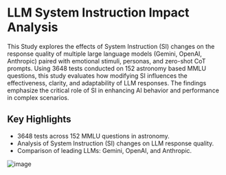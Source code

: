 # LLM System Instruction Impact Analysis  

This Study explores the effects of System Instruction (SI) changes on the response quality of multiple large language models (Gemini, OpenAI, Anthropic) paired with emotional stimuli, personas, and zero-shot CoT prompts. Using 3648 tests conducted on 152 astronomy based MMLU questions, this study evaluates how modifying SI influences the effectiveness, clarity, and adaptability of LLM responses. The findings emphasize the critical role of SI in enhancing AI behavior and performance in complex scenarios.  

## Key Highlights  
- 3648 tests across 152 MMLU questions in astronomy.  
- Analysis of System Instruction (SI) changes on LLM response quality.  
- Comparison of leading LLMs: Gemini, OpenAI, and Anthropic.  

![image](https://github.com/user-attachments/assets/2a88377b-ce45-473a-bbdb-2d2e862bc03a)

